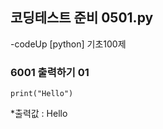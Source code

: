 ## 코딩테스트 준비 0501.py

-codeUp [python] 기초100제

### 6001 출력하기 01
```6001
print("Hello")
```
*출력값 : Hello

